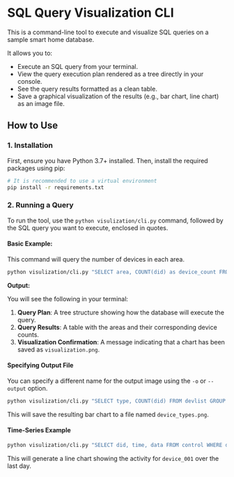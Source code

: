 # SQL Query Visualization CLI

This is a command-line tool to execute and visualize SQL queries on a sample smart home database.

It allows you to:
- Execute an SQL query from your terminal.
- View the query execution plan rendered as a tree directly in your console.
- See the query results formatted as a clean table.
- Save a graphical visualization of the results (e.g., bar chart, line chart) as an image file.

## How to Use

### 1. Installation

First, ensure you have Python 3.7+ installed. Then, install the required packages using pip:

```bash
# It is recommended to use a virtual environment
pip install -r requirements.txt
```

### 2. Running a Query

To run the tool, use the `python visulization/cli.py` command, followed by the SQL query you want to execute, enclosed in quotes.

#### Basic Example:

This command will query the number of devices in each area.

```bash
python visulization/cli.py "SELECT area, COUNT(did) as device_count FROM devlist GROUP BY area"
```

**Output:**

You will see the following in your terminal:
1.  **Query Plan**: A tree structure showing how the database will execute the query.
2.  **Query Results**: A table with the areas and their corresponding device counts.
3.  **Visualization Confirmation**: A message indicating that a chart has been saved as `visualization.png`.

#### Specifying Output File

You can specify a different name for the output image using the `-o` or `--output` option.

```bash
python visulization/cli.py "SELECT type, COUNT(did) FROM devlist GROUP BY type" -o device_types.png
```
This will save the resulting bar chart to a file named `device_types.png`.

#### Time-Series Example

```bash
python visulization/cli.py "SELECT did, time, data FROM control WHERE did = 'device_001' AND time > datetime('now', '-1 day')" -o device_001_activity.png
```
This will generate a line chart showing the activity for `device_001` over the last day. 